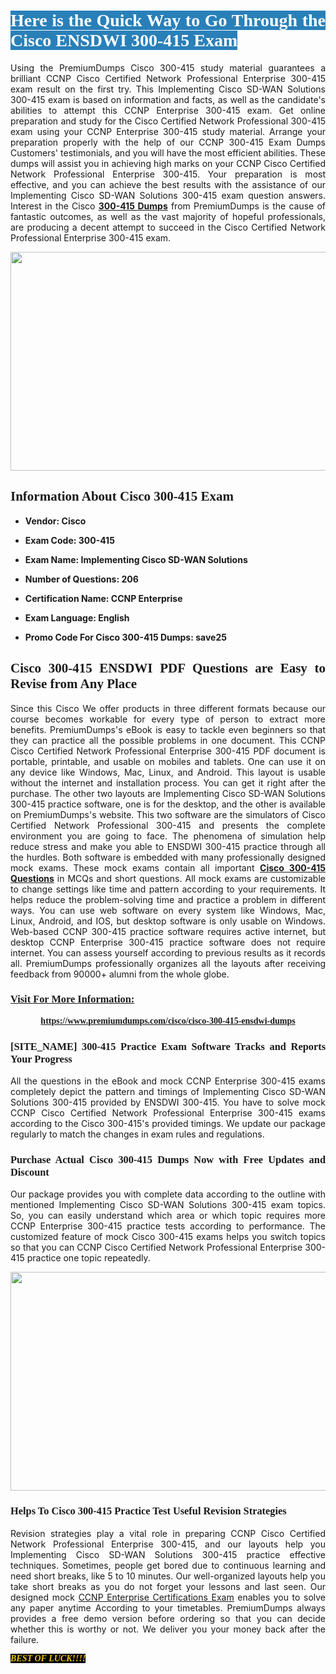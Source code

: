 <h1 style="text-align: justify;"><span style="color:#ffffff;"><span style="font-family:Georgia,serif;"><strong><span style="background-color:#2980b9;">Here is the Quick Way to Go Through the Cisco ENSDWI 300-415 Exam</span></strong></span></span></h1>

<p style="text-align: justify;">Using the PremiumDumps Cisco 300-415 study material guarantees a brilliant CCNP Cisco Certified Network Professional Enterprise 300-415 exam result on the first try. This Implementing Cisco SD-WAN Solutions 300-415 exam is based on information and facts, as well as the candidate&#39;s abilities to attempt this CCNP Enterprise 300-415 exam. Get online preparation and study for the Cisco Certified Network Professional 300-415 exam using your CCNP Enterprise 300-415 study material. Arrange your preparation properly with the help of our CCNP 300-415 Exam Dumps Customers&#39; testimonials, and you will have the most efficient abilities. These dumps will assist you in achieving high marks on your CCNP Cisco Certified Network Professional Enterprise 300-415. Your preparation is most effective, and you can achieve the best results with the assistance of our Implementing Cisco SD-WAN Solutions 300-415 exam question answers. Interest in the Cisco <a href="https://www.premiumdumps.com/cisco/cisco-300-415-ensdwi-dumps"><strong>300-415 </strong><b>Dumps</b></a> from PremiumDumps is the cause of fantastic outcomes, as well as the vast majority of hopeful professionals, are producing a decent attempt to succeed in the Cisco Certified Network Professional Enterprise 300-415 exam.</p>

<p style="text-align: center;"><a href="https://www.premiumdumps.com/cisco/cisco-300-415-ensdwi-dumps"><img alt="" src="https://i.imgur.com/VJaqCPg.jpeg" style="width: 700px; height: 350px;" /></a></p>

<h2 style="text-align: justify;"><span style="font-family:Georgia,serif;"><strong>Information About Cisco 300-415 Exam</strong></span></h2>

<ul>
	<li>
	<p style="text-align: justify;"><b>Vendor: Cisco</b></p>
	</li>
	<li>
	<p style="text-align: justify;"><b>Exam Code: 300-415</b></p>
	</li>
	<li>
	<p style="text-align: justify;"><b>Exam Name: Implementing Cisco SD-WAN Solutions</b></p>
	</li>
	<li>
	<p style="text-align: justify;"><b>Number of Questions: 206</b></p>
	</li>
	<li>
	<p style="text-align: justify;"><b>Certification Name: CCNP Enterprise</b></p>
	</li>
	<li>
	<p style="text-align: justify;"><b>Exam Language: English</b></p>
	</li>
	<li>
	<p style="text-align: justify;"><b>Promo Code For Cisco 300-415 Dumps: save25</b></p>
	</li>
</ul>

<h2 style="text-align: justify;"><span style="font-family:Georgia,serif;"><strong>Cisco 300-415 ENSDWI PDF Questions are Easy to Revise from Any Place</strong></span></h2>

<p style="text-align: justify;">Since this Cisco We offer products in three different formats because our course becomes workable for every type of person to extract more benefits. PremiumDumps&#39;s eBook is easy to tackle even beginners so that they can practice all the possible problems in one document. This CCNP Cisco Certified Network Professional Enterprise 300-415 PDF document is portable, printable, and usable on mobiles and tablets. One can use it on any device like Windows, Mac, Linux, and Android. This layout is usable without the internet and installation process. You can get it right after the purchase. The other two layouts are Implementing Cisco SD-WAN Solutions 300-415 practice software, one is for the desktop, and the other is available on PremiumDumps&#39;s website. This two software are the simulators of Cisco Certified Network Professional 300-415 and presents the complete environment you are going to face. The phenomena of simulation help reduce stress and make you able to ENSDWI 300-415 practice through all the hurdles. Both software is embedded with many professionally designed mock exams. These mock exams contain all important <strong><a href="https://www.premiumdumps.com/cisco/cisco-300-415-ensdwi-dumps">Cisco 300-415 Questions</a></strong> in MCQs and short questions. All mock exams are customizable to change settings like time and pattern according to your requirements. It helps reduce the problem-solving time and practice a problem in different ways. You can use web software on every system like Windows, Mac, Linux, Android, and IOS, but desktop software is only usable on Windows. Web-based CCNP 300-415 practice software requires active internet, but desktop CCNP Enterprise 300-415 practice software does not require internet. You can assess yourself according to previous results as it records all. PremiumDumps professionally organizes all the layouts after receiving feedback from 90000+ alumni from the whole globe.</p>

<h3><span style="font-family:Georgia,serif;"><strong><u>Visit For More Information:</u></strong></span></h3>

<p style="text-align: center;"><span style="font-size:14px;"><span style="font-family:Georgia,serif;"><strong><a href="https://www.premiumdumps.com/cisco/cisco-300-415-ensdwi-dumps">https://www.premiumdumps.com/cisco/cisco-300-415-ensdwi-dumps</a></strong></span></span></p>

<h3 style="text-align: justify;"><span style="font-family:Georgia,serif;"><strong><strong><strong>[SITE_NAME] 300-415 Practice Exam Software Tracks and Reports Your Progress</strong></strong></strong></span></h3>

<p style="text-align: justify;">All the questions in the eBook and mock CCNP Enterprise 300-415 exams completely depict the pattern and timings of Implementing Cisco SD-WAN Solutions 300-415 provided by ENSDWI 300-415. You have to solve mock CCNP Cisco Certified Network Professional Enterprise 300-415 exams according to the Cisco 300-415&#39;s provided timings. We update our package regularly to match the changes in exam rules and regulations.</p>

<h3 style="text-align: justify;"><span style="font-family:Georgia,serif;"><strong><strong><strong>Purchase Actual Cisco 300-415 Dumps Now with Free Updates and Discount</strong></strong></strong></span></h3>

<p style="text-align: justify;">Our package provides you with complete data according to the outline with mentioned Implementing Cisco SD-WAN Solutions 300-415 exam topics. So, you can easily understand which area or which topic requires more CCNP Enterprise 300-415 practice tests according to performance. The customized feature of mock Cisco 300-415 exams helps you switch topics so that you can CCNP Cisco Certified Network Professional Enterprise 300-415 practice one topic repeatedly.</p>

<p style="text-align: center;"><strong><a href="https://www.premiumdumps.com/cisco/cisco-300-415-ensdwi-dumps"><img alt="" src="https://i.imgur.com/F18GQwv.jpeg" style="width: 700px; height: 350px;" /></a></strong></p>

<h3 style="text-align: justify;"><span style="font-family:Georgia,serif;"><strong><strong><strong>Helps To Cisco 300-415 Practice Test Useful Revision Strategies</strong></strong></strong></span></h3>

<p style="text-align: justify;">Revision strategies play a vital role in preparing CCNP Cisco Certified Network Professional Enterprise 300-415, and our layouts help you Implementing Cisco SD-WAN Solutions 300-415 practice effective techniques. Sometimes, people get bored due to continuous learning and need short breaks, like 5 to 10 minutes. Our well-organized layouts help you take short breaks as you do not forget your lessons and last seen. Our designed mock <a href="http://https://www.premiumdumps.com/cisco/ccnp-dumps">CCNP Enterprise Certifications Exam</a> enables you to solve any paper anytime According to your timetables. PremiumDumps always provides a free demo version before ordering so that you can decide whether this is worthy or not. We deliver you your money back after the failure.</p>

<p style="text-align: justify;"><span style="color:#f1c40f;"><strong><span style="font-family:Georgia,serif;"><span style="font-size:14px;"><em><strong><span style="background-color:#000000;">BEST OF LUCK!!!!</span></strong></em></span></span></strong></span></p>
